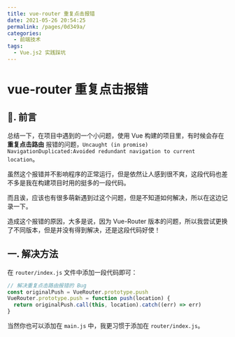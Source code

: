 ```yaml
---
title: vue-router 重复点击报错
date: 2021-05-26 20:54:25
permalink: /pages/0d349a/
categories:
  - 前端技术
tags:
  - Vue.js2 实践踩坑
---
```


# vue-router 重复点击报错

## 📖. 前言

总结一下，在项目中遇到的一个小问题，使用 Vue 构建的项目里，有时候会存在 **重复点击路由** 报错的问题，`Uncaught (in promise) NavigationDuplicated:Avoided redundant navigation to current location`。

虽然这个报错并不影响程序的正常运行，但是依然让人感到很不爽，这段代码也差不多是我在构建项目时用的挺多的一段代码。

而且诶，应该也有很多萌新遇到过这个问题，但是不知道如何解决，所以在这边记录一下。

造成这个报错的原因，大多是说，因为 Vue-Router 版本的问题，所以我尝试更换了不同版本，但是并没有得到解决，还是这段代码好使！

## 一. 解决方法

在 `router/index.js` 文件中添加一段代码即可：

```js
// 解决重复点击路由报错的 Bug
const originalPush = VueRouter.prototype.push
VueRouter.prototype.push = function push(location) {
  return originalPush.call(this, location).catch((err) => err)
}
```

当然你也可以添加在 `main.js` 中，我更习惯于添加在 `router/index.js`。
